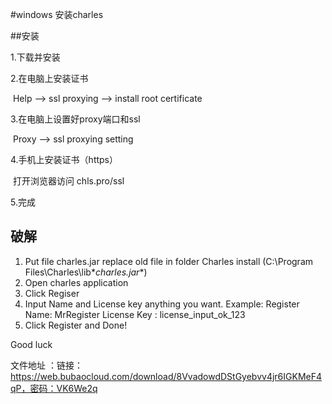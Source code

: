 #windows 安装charles

##安装

1.下载并安装

2.在电脑上安装证书 

​	Help --> ssl proxying --> install root certificate

3.在电脑上设置好proxy端口和ssl

​	Proxy --> ssl proxying setting

4.手机上安装证书（https）

​	打开浏览器访问 chls.pro/ssl

5.完成

## 破解

1. Put file charles.jar replace old file in folder Charles install (C:\Program Files\Charles\lib\**charles.jar**)
2. Open charles application
3. Click Regiser
4. Input Name and License key anything you want.
  Example:
  Register Name: MrRegister
  License Key  : license_input_ok_123
5. Click Register and Done!

Good luck

文件地址 ：链接：https://web.bubaocloud.com/download/8VvadowdDStGyebvv4jr6IGKMeF4qP，密码：VK6We2q